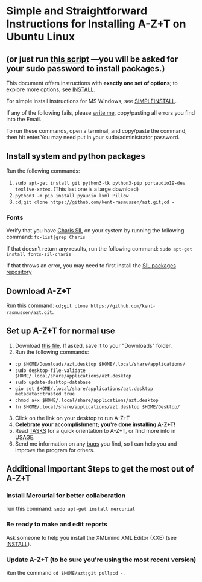 # Simple and Straightforward Instructions for Installing A-Z+T on Ubuntu Linux

## (or just run [this script](../installfiles/RunMetoInstall_Linux.sh?raw=true) —you will be asked for your sudo password to install packages.)
This document offers instructions with **exactly one set of options**; to explore more options, see [INSTALL](INSTALL.md).

For simple install instructions for MS Windows, see [SIMPLEINSTALL](SIMPLEINSTALL.md).

If any of the following fails, please [write me](BUGS.md), copy/pasting all errors you find into the Email.

To run these commands, open a terminal, and copy/paste the command, then hit enter.You may need put in your sudo/administrator password.

## Install system and python packages
Run the following commands:
1. `sudo apt-get install git python3-tk python3-pip portaudio19-dev texlive-xetex`. (This last one is a large download)
2. `python3 -m pip install pyaudio lxml Pillow`
3. `cd;git clone https://github.com/kent-rasmussen/azt.git;cd -`

### Fonts
Verify that you have [Charis SIL](https://software.sil.org/charis/) on your system by running the following command:
`fc-list|grep Charis`

If that doesn't return any results, run the following command:
`sudo apt-get install fonts-sil-charis`

If that throws an error, you may need to first install the [SIL packages repository](https://packages.sil.org/)

## Download A-Z+T
Run this command: `cd;git clone https://github.com/kent-rasmussen/azt.git`.

## Set up A-Z+T for normal use
1. Download [this file](installfiles/azt.desktop?raw=true). If asked, save it to your "Downloads" folder.
2. Run the following commands:
- `cp $HOME/Downloads/azt.desktop $HOME/.local/share/applications/`
- `sudo desktop-file-validate  $HOME/.local/share/applications/azt.desktop`
- `sudo update-desktop-database`
- `gio set $HOME/.local/share/applications/azt.desktop metadata::trusted true`
- `chmod a+x $HOME/.local/share/applications/azt.desktop`
- `ln $HOME/.local/share/applications/azt.desktop $HOME/Desktop/`
3. Click on the link on your desktop to run A-Z+T
4. **Celebrate your accomplishment; you're done installing A-Z+T!**
5. Read [TASKS](TASKS.md) for a quick orientation to A-Z+T, or find more info in [USAGE](USAGE.md).
6. Send me information on any [bugs](BUGS.md) you find, so I can help you and improve the program for others.

## Additional Important Steps to get the most out of A-Z+T
### Install Mercurial for better collaboration
run this command: `sudo apt-get install mercurial`

### Be ready to make and edit reports
Ask someone to help you install the XMLmind XML Editor (XXE) (see [INSTALL](INSTALL.md)).

### Update A-Z+T (to be sure you're using the most recent version)
Run the command `cd $HOME/azt;git pull;cd -`.
